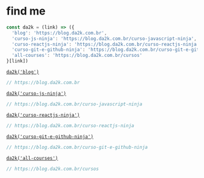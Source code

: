 # find me

```js
const da2k = (link) => ({
  'blog': 'https://blog.da2k.com.br',
  'curso-js-ninja': 'https://blog.da2k.com.br/curso-javascript-ninja',
  'curso-reactjs-ninja': 'https://blog.da2k.com.br/curso-reactjs-ninja',
  'curso-git-e-github-ninja': 'https://blog.da2k.com.br/curso-git-e-github-ninja',
  'all-courses': 'https://blog.da2k.com.br/cursos'  
}[link])
```

[`da2k('blog')`][blog]
```js
// https://blog.da2k.com.br
```

[`da2k('curso-js-ninja')`][js-ninja] 
```js
// https://blog.da2k.com.br/curso-javascript-ninja
```

[`da2k('curso-reactjs-ninja')`][reactjs-ninja] 
```js
// https://blog.da2k.com.br/curso-reactjs-ninja
```

[`da2k('curso-git-e-github-ninja')`][git-github-ninja]
```js
// https://blog.da2k.com.br/curso-git-e-github-ninja
```

[`da2k('all-courses')`][all-courses]
```js
// https://blog.da2k.com.br/cursos
```

[blog]: https://blog.da2k.com.br
[js-ninja]: https://blog.da2k.com.br/curso-javascript-ninja
[reactjs-ninja]: https://blog.da2k.com.br/curso-reactjs-ninja
[git-github-ninja]: https://blog.da2k.com.br/curso-git-e-github-ninja
[all-courses]: https://blog.da2k.com.br/cursos
